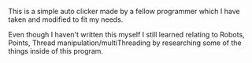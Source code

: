 This is a simple auto clicker made by a fellow programmer which I have taken and modified to fit my needs.

Even though I haven't written this myself I still learned relating to Robots, Points, Thread manipulation/multiThreading by researching some of the things inside of this program.